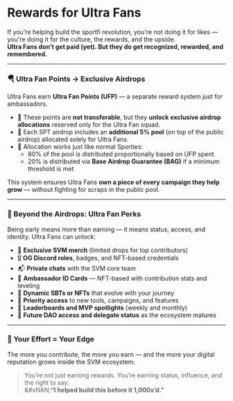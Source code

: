 # Rewards for Ultra Fans

If you're helping build the sportfi revolution, you're not doing it for likes — you're doing it for the culture, the rewards, and the upside.\
**Ultra Fans don’t get paid (yet). But they do get recognized, rewarded, and remembered.**

***

### 🪂 Ultra Fan Points → Exclusive Airdrops

Ultra Fans earn **Ultra Fan Points (UFP)** — a separate reward system just for ambassadors.

* 🔐 These points are **not transferable**, but they **unlock exclusive airdrop allocations** reserved only for the Ultra Fan squad.
* 🎯 Each SPT airdrop includes an **additional 5% pool** (on top of the public airdrop) allocated solely for Ultra Fans.
* 🧠 Allocation works just like normal Sporties:
  * 80% of the pool is distributed proportionally based on UFP spent
  * 20% is distributed via **Base Airdrop Guarantee (BAG)** if a minimum threshold is met

This system ensures Ultra Fans **own a piece of every campaign they help grow** — without fighting for scraps in the public pool.

***

### 🧢 Beyond the Airdrops: Ultra Fan Perks

Being early means more than earning — it means status, access, and identity. Ultra Fans can unlock:

* 🧢 **Exclusive SVM merch** (limited drops for top contributors)
* 🎖️ **OG Discord roles**, badges, and NFT-based credentials
* 📬 **Private chats** with the SVM core team
* 🧾 **Ambassador ID Cards** — NFT-based with contribution stats and leveling
* 🧱 **Dynamic SBTs or NFTs** that evolve with your journey
* 🧠 **Priority access** to new tools, campaigns, and features
* 🏅 **Leaderboards and MVP spotlights** (weekly and monthly)
* 🚀 **Future DAO access and delegate status** as the ecosystem matures

***

### 🧠 Your Effort = Your Edge

The more you contribute, the more you earn — and the more your digital reputation grows inside the SVM ecosystem.

> You’re not just earning rewards. You’re earning status, influence, and the right to say:\
> &#xNAN;**“I helped build this before it 1,000x’d.”**
